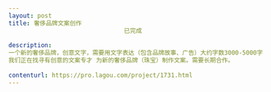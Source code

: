 ```yaml
---                
layout: post       
title: 奢侈品牌文案创作
                                已完成
           
description: 
一个新的奢侈品牌，创意文字，需要用文字表达（包含品牌故事、广告）大约字数3000-5000字。
我们正在找寻有创意的文案专才 为新的奢侈品牌（珠宝）制作文案。需要长期合作。
     
contenturl: https://pro.lagou.com/project/1731.html      
---                 
```

